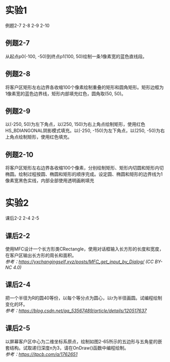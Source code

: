 # 实验1
例题2-7 2-8 2-9 2-10

## 例题2-7  
从起点p0(-100, -50)到终点p1(100, 50)绘制一条1像素宽的蓝色直线段。  
## 例题2-8  
将客户区矩形左右边界各收缩100个像素绘制重叠的矩形和圆角矩形。矩形边框为1像素宽的蓝色边界线，矩形内部填充红色，圆角取(50, 50)。  
## 例题2-9  
以(-250, 50)为左下角点，以(250, 150)为右上角点绘制矩形，使用红色HS_BDIANGONAL阴影模式填充。以(-250, -150)为左下角点，以(250, -50)为右上角点绘制矩形，使用红色填充。  
## 例题2-10  
将客户区矩形左右边界各收缩100个像素，分别绘制矩形、矩形内切圆和矩形内切椭圆。绘制过程按圆、椭圆和矩形的顺序完成。设定圆、椭圆和矩形的边界线为1像素宽黑色实线，内部全部使用透明画刷填充

# 实验2
课后2-2 2-4 2-5

## 课后2-2
使用MFC设计一个长方形类CRectangle，使用对话框输入长方形的长度和宽度，在客户区输出长方形的周长和面积。  
_参考：https://yxchangingself.xyz/posts/MFC_get_input_by_Dialog/ (CC BY-NC 4.0)_

## 课后2-4
把一个半径为R的圆40等份，以每个等分点为圆心，以r为半径画圆。试编程绘制变化的环。  
_参考：https://blog.csdn.net/qq_53567489/article/details/120517637_

## 课后2-5
以屏幕客户区中心为二维坐标系原点，绘制如图2-65所示的五边形与五角星的嵌套结构。试取递归深度n为3，请在OnDraw()函数中编程绘制。  
_参考：https://itpcb.com/a/1762651_


